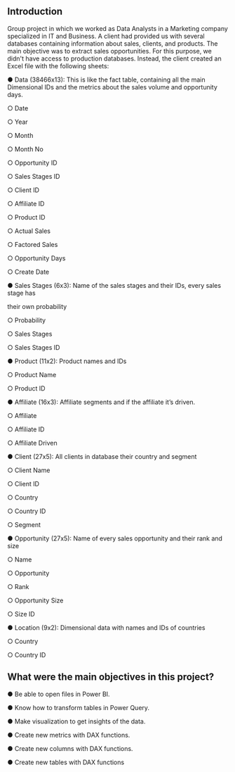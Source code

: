 ## **Introduction**

Group project in which we worked as Data Analysts in a Marketing company specialized in IT and Business. A client had provided us with several databases containing information about sales, clients, and products. The main objective was to extract sales opportunities. For this purpose, we didn't have access to production databases. Instead, the client created an Excel file with the following sheets:


● Data (38466x13): This is like the fact table, containing all the main Dimensional IDs
and the metrics about the sales volume and opportunity days.

○ Date

○ Year

○ Month

○ Month No

○ Opportunity ID

○ Sales Stages ID

○ Client ID

○ Affiliate ID

○ Product ID

○ Actual Sales

○ Factored Sales

○ Opportunity Days

○ Create Date



● Sales Stages (6x3): Name of the sales stages and their IDs, every sales stage has

their own probability

○ Probability

○ Sales Stages

○ Sales Stages ID



● Product (11x2): Product names and IDs

○ Product Name

○ Product ID



● Affiliate (16x3): Affiliate segments and if the affiliate it’s driven.

○ Affiliate

○ Affiliate ID

○ Affiliate Driven



● Client (27x5): All clients in database their country and segment

○ Client Name

○ Client ID

○ Country

○ Country ID

○ Segment



● Opportunity (27x5): Name of every sales opportunity and their rank and size

○ Name

○ Opportunity

○ Rank

○ Opportunity Size

○ Size ID



● Location (9x2): Dimensional data with names and IDs of countries

○ Country

○ Country ID






## **What were the main objectives in this project?**

● Be able to open files in Power BI.

● Know how to transform tables in Power Query.

● Make visualization to get insights of the data.

● Create new metrics with DAX functions.

● Create new columns with DAX functions.

● Create new tables with DAX functions





